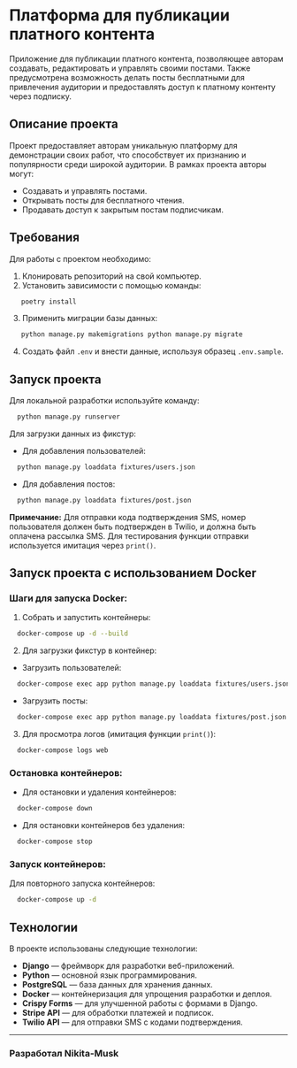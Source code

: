 # Платформа для публикации платного контента

Приложение для публикации платного контента, позволяющее авторам создавать, редактировать и управлять своими постами.
Также предусмотрена возможность делать посты бесплатными для привлечения аудитории и предоставлять доступ к платному
контенту через подписку.

## Описание проекта

Проект предоставляет авторам уникальную платформу для демонстрации своих работ, что способствует их признанию и
популярности среди широкой аудитории. В рамках проекта авторы могут:

- Создавать и управлять постами.
- Открывать посты для бесплатного чтения.
- Продавать доступ к закрытым постам подписчикам.

## Требования

Для работы с проектом необходимо:

1. Клонировать репозиторий на свой компьютер.
2. Установить зависимости с помощью команды:
```bash
   poetry install
```
3. Применить миграции базы данных:
```bash
   python manage.py makemigrations python manage.py migrate
```
4. Создать файл `.env` и внести данные, используя образец `.env.sample`.

## Запуск проекта

Для локальной разработки используйте команду:
```bash
  python manage.py runserver
```
Для загрузки данных из фикстур:

- Для добавления пользователей:
```bash
  python manage.py loaddata fixtures/users.json
```
- Для добавления постов:
```bash
  python manage.py loaddata fixtures/post.json
```

**Примечание:** Для отправки кода подтверждения SMS, номер пользователя должен быть подтвержден в Twilio, и должна быть
оплачена рассылка SMS. Для тестирования функции отправки используется имитация через `print()`.

## Запуск проекта с использованием Docker

### Шаги для запуска Docker:

1. Собрать и запустить контейнеры:
```bash
  docker-compose up -d --build
```
2. Для загрузки фикстур в контейнер:

- Загрузить пользователей:
```bash
  docker-compose exec app python manage.py loaddata fixtures/users.json
```
- Загрузить посты:
```bash
  docker-compose exec app python manage.py loaddata fixtures/post.json
```

3. Для просмотра логов (имитация функции `print()`):
```bash
  docker-compose logs web
```
### Остановка контейнеров:

- Для остановки и удаления контейнеров:
```bash
  docker-compose down
```
- Для остановки контейнеров без удаления:
```bash
  docker-compose stop
```

### Запуск контейнеров:

Для повторного запуска контейнеров:
```bash
  docker-compose up -d
```
## Технологии

В проекте использованы следующие технологии:

- **Django** — фреймворк для разработки веб-приложений.
- **Python** — основной язык программирования.
- **PostgreSQL** — база данных для хранения данных.
- **Docker** — контейнеризация для упрощения разработки и деплоя.
- **Crispy Forms** — для улучшенной работы с формами в Django.
- **Stripe API** — для обработки платежей и подписок.
- **Twilio API** — для отправки SMS с кодами подтверждения.

---

### Разработал **Nikita-Musk**